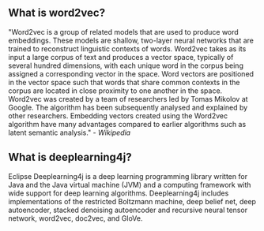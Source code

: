 ## What is word2vec?
"Word2vec is a group of related models that are used to produce word embeddings. These models are shallow, two-layer neural networks that are trained to reconstruct linguistic contexts of words. Word2vec takes as its input a large corpus of text and produces a vector space, typically of several hundred dimensions, with each unique word in the corpus being assigned a corresponding vector in the space. Word vectors are positioned in the vector space such that words that share common contexts in the corpus are located in close proximity to one another in the space.
Word2vec was created by a team of researchers led by Tomas Mikolov at Google. The algorithm has been subsequently analysed and explained by other researchers. Embedding vectors created using the Word2vec algorithm have many advantages compared to earlier algorithms such as latent semantic analysis." - *Wikipedia*

## What is deeplearning4j?
Eclipse Deeplearning4j is a deep learning programming library written for Java and the Java virtual machine (JVM) and a computing framework with wide support for deep learning algorithms. Deeplearning4j includes implementations of the restricted Boltzmann machine, deep belief net, deep autoencoder, stacked denoising autoencoder and recursive neural tensor network, word2vec, doc2vec, and GloVe.
